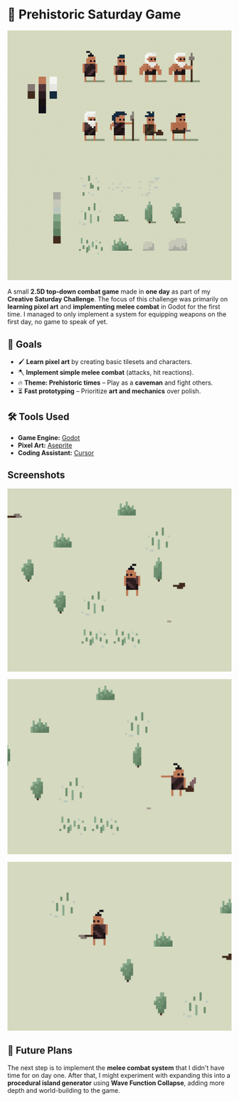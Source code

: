 # 🦴 Prehistoric Saturday Game

![screenshot](./screenshots/sprites1.png)

A small **2.5D top-down combat game** made in **one day** as part of my **Creative Saturday Challenge**. The focus of this challenge was primarily on **learning pixel art** and **implementing melee combat** in Godot for the first time. I managed to only implement a system for equipping weapons on the first day, no game to speak of yet.

## 🎯 Goals
- 🖌 **Learn pixel art** by creating basic tilesets and characters.
- 🪓 **Implement simple melee combat** (attacks, hit reactions).
- 🔥 **Theme: Prehistoric times** – Play as a **caveman** and fight others.
- ⏳ **Fast prototyping** – Prioritize **art and mechanics** over polish.

## 🛠️ Tools Used
- **Game Engine:** [Godot](https://godotengine.org/)
- **Pixel Art:** [Aseprite](https://www.aseprite.org/)
- **Coding Assistant:** [Cursor](https://www.cursor.com/)

## Screenshots

![screenshot 1](./screenshots/screen1.png)

![screenshot 2](./screenshots/screen2.png)

![screenshot 3](./screenshots/screen3.png)

## 📌 Future Plans
The next step is to implement the **melee combat system** that I didn't have time for on day one. After that, I might experiment with expanding this into a **procedural island generator** using **Wave Function Collapse**, adding more depth and world-building to the game.
